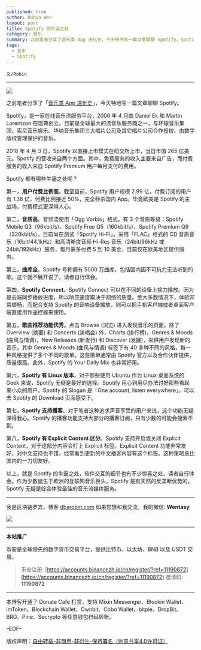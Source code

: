 ```yaml
---
published: true
author: Robin Wen
layout: post
title: Spotify 的牛逼之处
category: 音乐
summary: 之前笔者分享了音乐类 App 进化史，今天特地写一篇文章聊聊 Spotify。Spotify，是一家在线音乐流服务平台，2006 年 4 月由 Daniel Ek 和 Martin Lorentzon 在瑞典创立。目前是全球最大的流音乐服务商之一，与环球音乐集团、索尼音乐娱乐、华纳音乐集团三大唱片公司及其它唱片公司合作授权、由数字版权管理保护的音乐。以上，就是 Spotify 的牛逼之处，软件交互的细节也有不少惊喜之处，读者自行体会。作为少数诞生于欧洲的互联网音乐巨头，Spotify 是有天然的反垄断优势的。Spotify 无疑是综合体验最佳的音乐流媒体服务。
tags:
  - 音乐
  - Spotify
---
```


`文/Robin`

***

![](https://cdn.dbarobin.com/c0wylqx.png)

之前笔者分享了「[音乐类 App 进化史](https://dbarobin.com/2020/07/30/music-app/)」，今天特地写一篇文章聊聊 Spotify。

Spotify，是一家在线音乐流服务平台，2006 年 4 月由 Daniel Ek 和 Martin Lorentzon 在瑞典创立。目前是全球最大的流音乐服务商之一，与环球音乐集团、索尼音乐娱乐、华纳音乐集团三大唱片公司及其它唱片公司合作授权、由数字版权管理保护的音乐。

2018 年 4 月 3 日，Spotify 以直接上市模式在纽交所上市，当日市值 265 亿美元。Spotify 的营收来自两个方面。其中，免费服务的收入主要来自广告，而付费服务的收入来自 Spotify Premium 用户每月支付的费用。

Spotify 都有哪些牛逼之处呢？

第一，**用户付费比例高**。截至目前，Spotify 用户规模 2.99 亿，付费订阅的用户有 1.38 亿，付费比例接近 50%，完全秒杀国内 App。毕竟欧美是 Spotify 的主战场，付费模式更深得人心。

第二，**音质高**。音频流使用「Ogg Vorbis」格式，有 3 个音质等级：Spotify Mobile Q3（96kbit/s）、Spotify Free Q5（160kbit/s）、Spotify Premium Q9（320kbit/s）。目前尚在测试「Spotify Hi-Fi」，采用「FLAC」格式的 CD 音质音乐（16bit/44.1kHz）和高清晰度音频 Hi-Res 音乐（24bit/96kHz 或 24bit/192kHz）服务，每月需多付费 5 到 10 美金，目前仅在欧美地区提供服务。

第三，**曲库全**。Spotify 号称拥有 5000 万曲库，包括国内因不可抗力无法听到的歌。这个就不展开说了，读者自行体会。

第四，**Spotify Connect**。Spotify Connect 可以在不同的设备上接力播放。因为是云端同步播放进度，所以响应速度取决于网络的质量。绝大多数情况下，体验非常顺畅，而配合支持 Spotify 的音响设备播放，则可以把手机客户端或者桌面客户端直接用作遥控器来使用。

第五，**歌曲推荐功能优秀**。点击 Browse (浏览) 进入发现音乐的页面。除了 Overview (摘要) 和 Concerts (演唱会) 外，Charts (排行榜)，Genres & Moods (曲风与情调)，New Releases (新发行) 和 Discover (发掘)，来供用户发现新的音乐，其中 Genres & Moods (曲风与情调) 标签下有 40 多种不同的风格，每一种风格提供了多个不同的歌单。这些歌单通常由 Spotify 官方以及合作伙伴提供，质量很高。此外，Spotify 的 Your Daily Mix 也非常好用。

第六，**Spotify 有 Linux 版本**。对于那些使用 Ubuntu 作为 Linux 桌面系统的 Geek 来说，Spotify 无疑是最好的选择。Spotify 用心到用尽办法讨好那些看起来小众的用户。Spotify 的 Slogan 是「One account, listen everywhere」，可以去 Spotify 的 Download 页面感受下。

第七，**Spotify 支持播客**。对于笔者这种追求声音享受的用户来说，这个功能无疑深得我心。Spotify 的播客功能支持大部分的播客订阅，只有少数的可能会搜索不到。

第八，**Spotify 有 Explicit Content 区分**。Spotify 支持开启或关闭 Explicit Content，对于这部分内容会打上 Explicit 标签。Explicit Content 功能非常友好，对中文支持也不错，经常看到更新的中文播客内容有这个标签。这种策略总比国内的一刀切友好。

以上，就是 Spotify 的牛逼之处，软件交互的细节也有不少惊喜之处，读者自行体会。作为少数诞生于欧洲的互联网音乐巨头，Spotify 是有天然的反垄断优势的。Spotify 无疑是综合体验最佳的音乐流媒体服务。

***

我是区块链罗宾，博客 [dbarobin.com](https://dbarobin.com/)
如果您想和我交流，我的微信: **Wentasy**

![](https://cdn.dbarobin.com/v4yywe2.png)

***

**本站推广**

币安是全球领先的数字货币交易平台，提供比特币、以太坊、BNB 以及 USDT 交易。

> 币安注册: [https://accounts.binancezh.io/cn/register/?ref=11190872](https://accounts.binancezh.io/cn/register/?ref=11190872)
> 邀请码: **11190872**

***

本博客开通了 Donate Cafe 打赏，支持 Mixin Messenger、Blockin Wallet、imToken、Blockchain Wallet、Ownbit、Cobo Wallet、bitpie、DropBit、BRD、Pine、Secrypto 等任意钱包扫码转账。

<center>
    <div class="--donate-button"
         data-button-id="f8b9df0d-af9a-460d-8258-d3f435445075"
    ></div>
</center>

–EOF–

版权声明：[自由转载-非商用-非衍生-保持署名（创意共享4.0许可证）](http://creativecommons.org/licenses/by-nc-nd/4.0/deed.zh)